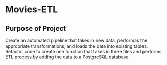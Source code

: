 # Movies-ETL


## Purpose of Project

Create an automated pipeline that takes in new data, performas the appropriate transformations, and loads the data into existing tables. Refactor code to create one function that takes in three files and performs ETL process by adding the data to a PostgreSQL database.
